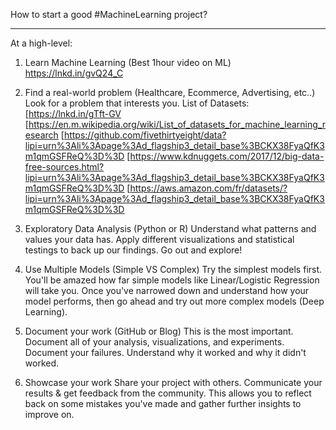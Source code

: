 How to start a good #MachineLearning project?

- - - 
At a high-level: 

1. Learn Machine Learning (Best 1hour video on ML)
https://lnkd.in/gvQ24_C

2. Find a real-world problem (Healthcare, Ecommerce, Advertising, etc..)
Look for a problem that interests you. 
List of Datasets: [https://lnkd.in/gTft-GV
[https://en.m.wikipedia.org/wiki/List_of_datasets_for_machine_learning_research
[https://github.com/fivethirtyeight/data?lipi=urn%3Ali%3Apage%3Ad_flagship3_detail_base%3BCKX38FyaQfK3m1qmGSFReQ%3D%3D
[https://www.kdnuggets.com/2017/12/big-data-free-sources.html?lipi=urn%3Ali%3Apage%3Ad_flagship3_detail_base%3BCKX38FyaQfK3m1qmGSFReQ%3D%3D
[https://aws.amazon.com/fr/datasets/?lipi=urn%3Ali%3Apage%3Ad_flagship3_detail_base%3BCKX38FyaQfK3m1qmGSFReQ%3D%3D

3. Exploratory Data Analysis (Python or R)
Understand what patterns and values your data has. Apply different visualizations and statistical testings to back up our findings. Go out and explore!

4. Use Multiple Models (Simple VS Complex)
Try the simplest models first. You'll be amazed how far simple models like Linear/Logistic Regression will take you. Once you've narrowed down and understand how your model performs, then go ahead and try out more complex models (Deep Learning).

5. Document your work (GitHub or Blog)
This is the most important. Document all of your analysis, visualizations, and experiments. Document your failures. Understand why it worked and why it didn't worked.

6. Showcase your work
Share your project with others. Communicate your results & get feedback from the community. This allows you to reflect back on some mistakes you've made and gather further insights to improve on. 

